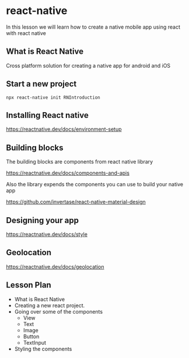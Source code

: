 # react-native 

In this lesson we will learn how to create a native mobile app using react with 
react native

## What is React Native

Cross platform solution for creating a native app for android and iOS

## Start a new project

```
npx react-native init RNIntroduction
```

## Installing React native

https://reactnative.dev/docs/environment-setup

## Building blocks

The building blocks are components from react native library

https://reactnative.dev/docs/components-and-apis

Also the library expends the components you can use to build your native app

https://github.com/invertase/react-native-material-design

## Designing your app

https://reactnative.dev/docs/style


## Geolocation

https://reactnative.dev/docs/geolocation


## Lesson Plan

- What is React Native
- Creating a new react project.
- Going over some of the components
  - View
  - Text
  - Image
  - Button
  - TextInput
- Styling the components
